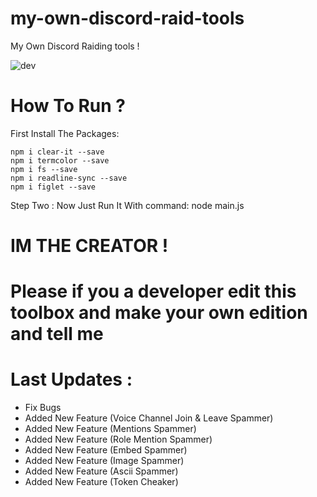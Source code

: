 # my-own-discord-raid-tools
My Own Discord Raiding tools !


![dev](https://3.top4top.net/p_12683dvh31.png)

# How To Run ?
First Install The Packages:
```
npm i clear-it --save
npm i termcolor --save
npm i fs --save
npm i readline-sync --save
npm i figlet --save
```
Step Two : Now Just Run It With command: node main.js

# IM THE CREATOR !


# Please if you a developer edit this toolbox and make your own edition and tell me


# Last Updates :
- Fix Bugs
- Added New Feature (Voice Channel Join & Leave Spammer)
- Added New Feature (Mentions Spammer)
- Added New Feature (Role Mention Spammer)
- Added New Feature (Embed Spammer)
- Added New Feature (Image Spammer)
- Added New Feature (Ascii Spammer)
- Added New Feature (Token Cheaker)

